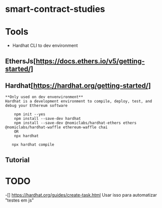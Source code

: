 # smart-contract-studies

# Tools
 - Hardhat CLI to dev environment

## EthersJs[https://docs.ethers.io/v5/getting-started/]
## Hardhat[https://hardhat.org/getting-started/]
    **Only used on dev envenvironment**
    Hardhat is a development environment to compile, deploy, test, and debug your Ethereum software

```
    npm init --yes
    npm install --save-dev hardhat
    npm install --save-dev @nomiclabs/hardhat-ethers ethers @nomiclabs/hardhat-waffle ethereum-waffle chai
    OR
    npx hardhat
```

```
   npx hardhat compile
```

## Tutorial



# TODO
 -[] https://hardhat.org/guides/create-task.html Usar isso para automatizar "testes em js"